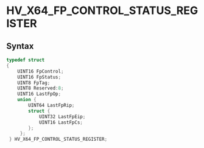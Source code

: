 # HV_X64_FP_CONTROL_STATUS_REGISTER

## Syntax

```c
typedef struct
{
    UINT16 FpControl;
    UINT16 FpStatus;
    UINT8 FpTag;
    UINT8 Reserved:8;
    UINT16 LastFpOp;
    union {
        UINT64 LastFpRip;
        struct {
            UINT32 LastFpEip;
            UINT16 LastFpCs;
        };
     };
 } HV_X64_FP_CONTROL_STATUS_REGISTER;
 ```
